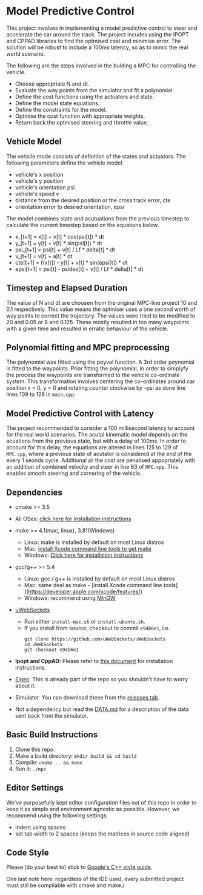 # Model Predictive Control

This project involves in implementing a model predictive control to steer and accelerate the car around the track. The project incudes using the IPOPT and CPPAD libraries to find the optmised cost and minimise error. The solution will be robust to include a 100ms latency, so as to mimic the real world scenario.

The following are the steps involved in the bulding a MPC for controlling the vehicle.

- Choose appropriate N and dt.
- Evaluate the way points from the simulator and fit a polynomial.
- Define the cost functions using the actuators and state.
- Define the model state equations.
- Define the constraints for the model.
- Optmise the cost function with appropriate weights.
- Return back the optmised steering and throttle value.

## Vehicle Model

The vehicle mode consists of definition of the states and actuators. The following parameters define the vehicle model.

- vehicle's x position
- vehicle's y position
- vehicle's orientation psi
- vehicle's speed v
- distance from the desired position or the cross track error, cte
- orientation error to desired orientation, epsi

The model combines state and acutuations from the previous timestep to calculate the current timestep based on the equations below.

- x_[t+1] = x[t] + v[t] * cos(psi[t]) * dt
- y_[t+1] = y[t] + v[t] * sin(psi[t]) * dt
- psi_[t+1] = psi[t] + v[t] / Lf * delta[t] * dt
- v_[t+1] = v[t] + a[t] * dt
- cte[t+1] = f(x[t]) - y[t] + v[t] * sin(epsi[t]) * dt
- epsi[t+1] = psi[t] - psides[t] + v[t] / Lf * delta[t] * dt

## Timestep and Elapsed Duration

The value of N and dt are choosen from the original MPC-line project 10 and 0.1 respectively. This value means the optmiser uses a one second worth of way points to correct the trajectory. The values were tried to be modified to 20 and 0.05 or 8 and 0.125. These mostly resulted in too many waypoints with a given time and resulted in erratic behaviour of the vehicle.

## Polynomial fitting and MPC preprocessing

The polynomial was fitted using the poyval function. A 3rd order poynomial is fitted to the waypoints. Prior fitting the polynomial, in order to simplyfy the process the waypoints are transformed to the vehicle co-ordinate system. This transformation involves centering the co-ordinates around car position x = 0, y = 0 and rotating counter clockwise by -psi as done line lines 109 to 128 in `main.cpp`.

## Model Predictive Control with Latency

The project recommended to consider a 100 millisecond latency to account for the real world scenarios. The acutal kinematic model depends on the acuations from the previous state, but with a delay of 100ms. In order to account for this delay, the equations are altered in lines 125 to 129 of `MPC.cpp`, where a previous state of acutator is considered at the end of the every 1 seonds cycle. Additional all the cost are penalised appopriately with an addition of combined velocity and steer in line 83 of `MPC.cpp`. This enables smooth steering and cornering of the vehicle.

## Dependencies

* cmake >= 3.5
 * All OSes: [click here for installation instructions](https://cmake.org/install/)
* make >= 4.1(mac, linux), 3.81(Windows)
  * Linux: make is installed by default on most Linux distros
  * Mac: [install Xcode command line tools to get make](https://developer.apple.com/xcode/features/)
  * Windows: [Click here for installation instructions](http://gnuwin32.sourceforge.net/packages/make.htm)
* gcc/g++ >= 5.4
  * Linux: gcc / g++ is installed by default on most Linux distros
  * Mac: same deal as make - [install Xcode command line tools]((https://developer.apple.com/xcode/features/)
  * Windows: recommend using [MinGW](http://www.mingw.org/)
* [uWebSockets](https://github.com/uWebSockets/uWebSockets)
  * Run either `install-mac.sh` or `install-ubuntu.sh`.
  * If you install from source, checkout to commit `e94b6e1`, i.e.
    ```
    git clone https://github.com/uWebSockets/uWebSockets
    cd uWebSockets
    git checkout e94b6e1
    ```

* **Ipopt and CppAD:** Please refer to [this document](https://github.com/udacity/CarND-MPC-Project/blob/master/install_Ipopt_CppAD.md) for installation instructions.
* [Eigen](http://eigen.tuxfamily.org/index.php?title=Main_Page). This is already part of the repo so you shouldn't have to worry about it.
* Simulator. You can download these from the [releases tab](https://github.com/udacity/self-driving-car-sim/releases).
* Not a dependency but read the [DATA.md](./DATA.md) for a description of the data sent back from the simulator.


## Basic Build Instructions

1. Clone this repo.
2. Make a build directory: `mkdir build && cd build`
3. Compile: `cmake .. && make`
4. Run it: `./mpc`.

## Editor Settings

We've purposefully kept editor configuration files out of this repo in order to
keep it as simple and environment agnostic as possible. However, we recommend
using the following settings:

* indent using spaces
* set tab width to 2 spaces (keeps the matrices in source code aligned)

## Code Style

Please (do your best to) stick to [Google's C++ style guide](https://google.github.io/styleguide/cppguide.html).

One last note here: regardless of the IDE used, every submitted project must
still be compilable with cmake and make./
